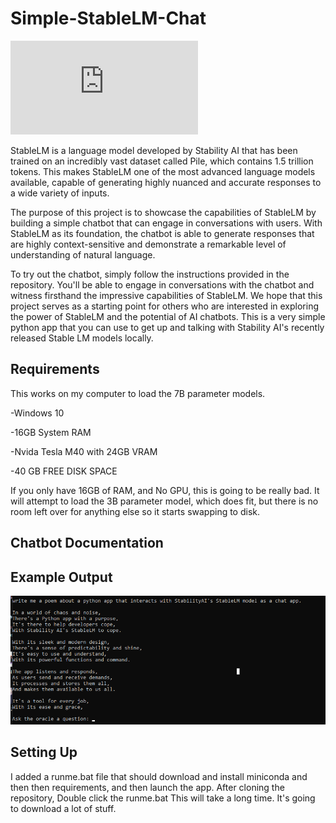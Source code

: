 # Simple-StableLM-Chat

![Built to use Stability AI's Stable LM](https://github.com/Stability-AI/StableLM/blob/main/README.md)

StableLM is a language model developed by Stability AI that has been trained on an incredibly vast dataset called Pile, which contains 1.5 trillion tokens. This makes StableLM one of the most advanced language models available, capable of generating highly nuanced and accurate responses to a wide variety of inputs.

The purpose of this project is to showcase the capabilities of StableLM by building a simple chatbot that can engage in conversations with users. With StableLM as its foundation, the chatbot is able to generate responses that are highly context-sensitive and demonstrate a remarkable level of understanding of natural language.

To try out the chatbot, simply follow the instructions provided in the repository. You'll be able to engage in conversations with the chatbot and witness firsthand the impressive capabilities of StableLM. We hope that this project serves as a starting point for others who are interested in exploring the power of StableLM and the potential of AI chatbots.
This is a very simple python app that you can use to get up and talking with Stability AI's recently released Stable LM models locally.

Requirements
---------------
This works on my computer to load the 7B parameter models.

-Windows 10 

-16GB System RAM

-Nvida Tesla M40 with 24GB VRAM

-40 GB FREE DISK SPACE

If you only have 16GB of RAM, and No GPU, this is going to be really bad. 
It will attempt to load the 3B parameter model, which does fit, but there
is no room left over for anything else so it starts swapping to disk. 


Chatbot Documentation
---------------



Example Output
---------------
![Working](https://github.com/astrobleem/Simple-StableLM-Chat/blob/c48523ebf1e942e33cce2ca434c368a57a8f798f/stablepoem.png)




Setting Up
---------------

I added a runme.bat file that should download and install miniconda and then then requirements, and then launch the app. 
After cloning the repository, 
Double click the runme.bat
This will take a long time. It's going to download a lot of stuff.



